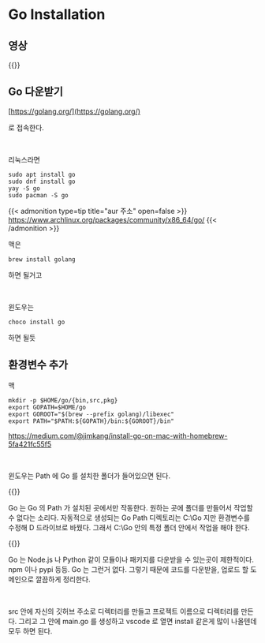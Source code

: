 # Go Installation






## 영상

{{<youtube ic89gBxdHgs>}}



## Go 다운받기



[https://golang.org/](https://golang.org/)

로 접속한다.

<br>

리눅스라면 

```
sudo apt install go
sudo dnf install go
yay -S go
sudo pacman -S go
```

{{< admonition type=tip title="aur 주소" open=false >}}
https://www.archlinux.org/packages/community/x86_64/go/
{{< /admonition >}}



맥은

```
brew install golang
```

하면 될거고

<br>

윈도우는

```
choco install go
```

하면 될듯



## 환경변수 추가

맥

```
mkdir -p $HOME/go/{bin,src,pkg}
export GOPATH=$HOME/go
export GOROOT="$(brew --prefix golang)/libexec"
export PATH="$PATH:${GOPATH}/bin:${GOROOT}/bin"
```

https://medium.com/@jimkang/install-go-on-mac-with-homebrew-5fa421fc55f5



<br>

윈도우는 Path 에 Go 를 설치한 폴더가 들어있으면 된다.



{{<admonition>}}

Go 는 Go 의 Path 가 설치된 곳에서만 작동한다. 원하는 곳에 폴더를 만들어서 작업할 수 없다는 소리다. 자동적으로 생성되는 Go Path 디렉토리는 C:\Go 지만 환경변수를 수정해 D 드라이브로 바꿨다. 그래서 C:\Go 안의 특정 폴더 안에서 작업을 해야 한다.

{{</admonition>}}



Go 는 Node.js 나 Python 같이 모듈이나 패키지를 다운받을 수 있는곳이 제한적이다. npm 이나 pypi 등등. Go 는 그런거 없다. 그렇기 때문에 코드를 다운받을, 업로드 할 도메인으로 깔끔하게 정리한다.

<br>



src 안에 자신의 깃허브 주소로 디렉터리를 만들고 프로젝트 이름으로 디렉터리를 만든다. 그리고 그 안에 main.go 를 생성하고 vscode 로 열면 install 같은게 많이 나올텐데 모두 하면 된다. 

